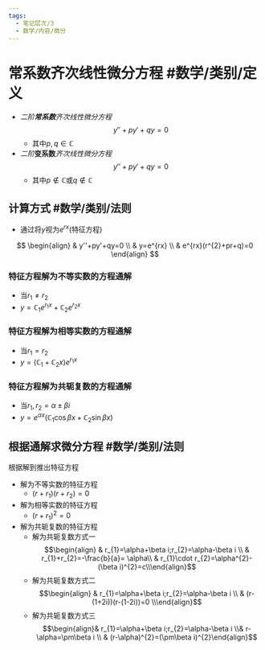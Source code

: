 ```yaml
---
tags:
  - 笔记层次/3
  - 数学/内容/微分
---
```


# 常系数齐次线性微分方程 #数学/类别/定义 



- *二阶**常系数**齐次线性微分方程*$$y''+py'+qy=0$$
	- 其中$p,q\in\mathbb{C}$
- *二阶***变系数***齐次线性微分方程*$$y''+py'+qy=0$$
	- 其中$p \not\in \mathbb{C}$或$q \not\in \mathbb{C}$

## 计算方式 #数学/类别/法则 

- 通过将$y$视为$e^{rx}$(特征方程)

$$
\begin{align}
 & y''+py'+qy=0 \\
 & y=e^{rx} \\
 & e^{rx}(r^{2}+pr+q)=0
\end{align}
$$

### 特征方程解为不等实数的方程通解

- 当$r_{1} \neq r_{2}$
- $y=\mathbb{C}_{1}e^{r_{1}x}+\mathbb{C}_{2}e^{r_{2}x}$

### 特征方程解为相等实数的方程通解

- 当$r_{1} = r_{2}$
- $y=(\mathbb{C}_{1}+\mathbb{C}_{2 }x)e^{r_{1}x}$

### 特征方程解为共轭复数的方程通解

- 当$r_{1},r_{2}=\alpha\pm\beta i$
- $y=e^{\alpha x}(\mathbb{C}_{1}\cos\beta x+\mathbb{C}_{2}\sin\beta x)$

## 根据通解求微分方程 #数学/类别/法则 

根据解到推出特征方程

- 解为不等实数的特征方程
	- $(r+r_{1})(r+r_{2})=0$
- 解为相等实数的特征方程
	- $(r+r_{1})^{2}=0$
- 解为共轭复数的特征方程
	- 解为共轭复数方式一$$\begin{align} & r_{1}=\alpha+\beta i;r_{2}=\alpha-\beta i \\ & r_{1}+r_{2}=-\frac{b}{a}= \alpha\\
 & r_{1}\cdot r_{2}=\alpha^{2}-(\beta i)^{2}=c\\\end{align}$$
	- 解为共轭复数方式二$$\begin{align} & r_{1}=\alpha+\beta i;r_{2}=\alpha-\beta i  \\ & (r-(1+2i))(r-(1-2i))=0 \\\end{align}$$
	- 解为共轭复数方式三$$\begin{align}& r_{1}=\alpha+\beta i;r_{2}=\alpha-\beta i \\& r-\alpha=\pm\beta i \\ & (r-\alpha)^{2}=(\pm\beta i)^{2}\end{align}$$
